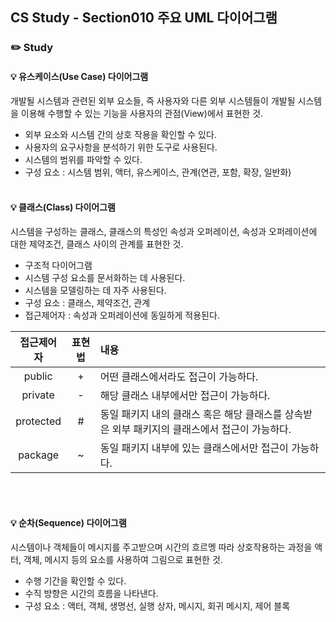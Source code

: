 ## CS Study - Section010 주요 UML 다이어그램
### ✏️ Study
#### 💡 유스케이스(Use Case) 다이어그램
개발될 시스템과 관련된 외부 요소들, 즉 사용자와 다른 외부 시스템들이 개발될 시스템을 이용해 수행할 수 있는 기능을 사용자의 관점(View)에서 표현한 것.
- 외부 요소와 시스템 간의 상호 작용을 확인할 수 있다.
- 사용자의 요구사항을 분석하기 위한 도구로 사용된다.
- 시스템의 범위를 파악할 수 있다.
- 구성 요소 : 시스템 범위, 액터, 유스케이스, 관계(연관, 포함, 확장, 일반화)
<br><br>

#### 💡 클래스(Class) 다이어그램
시스템을 구성하는 클래스, 클래스의 특성인 속성과 오퍼레이션, 속성과 오퍼레이션에 대한 제약조건, 클래스 사이의 관계를 표현한 것.
- 구조적 다이어그램
- 시스템 구성 요소를 문서화하는 데 사용된다.
- 시스템을 모델링하는 데 자주 사용된다.
- 구성 요소 : 클래스, 제약조건, 관계
- 접근제어자 : 속성과 오퍼레이션에 동일하게 적용된다.

|    접근제어자    |   표현법    | 내용                                                    |
|:-----------:|:--------:|:------------------------------------------------------|
|   public    |    +     | 어떤 클래스에서라도 접근이 가능하다.                                  |
|   private   |    -     | 해당 클래스 내부에서만 접근이 가능하다.                                |
|  protected  |    #     | 동일 패키지 내의 클래스 혹은 해당 클래스를 상속받은 외부 패키지의 클래스에서 접근이 가능하다. |
|   package   |    ~     | 동일 패키지 내부에 있는 클래스에서만 접근이 가능하다.                        |
<br><br>

#### 💡 순차(Sequence) 다이어그램
시스템이나 객체들이 메시지를 주고받으며 시간의 흐르멩 따라 상호작용하는 과정을 액터, 객체, 메시지 등의 요소를 사용하여 그림으로 표현한 것.
- 수행 기간을 확인할 수 있다.
- 수직 방향은 시간의 흐름을 나타낸다.
- 구성 요소 : 액터, 객체, 생명선, 실행 상자, 메시지, 회귀 메시지, 제어 블록